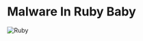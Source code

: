 
# Malware In Ruby Baby
![Ruby](https://img.shields.io/badge/ruby-%23CC342D.svg?style=for-the-badge&logo=ruby&logoColor=white)
